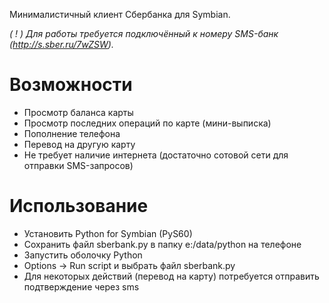 Минималистичный клиент Сбербанка для Symbian.

*( ! ) Для работы требуется подключённый к номеру SMS-банк (http://s.sber.ru/7wZSW).*

# Возможности
- Просмотр баланса карты
- Просмотр последних операций по карте (мини-выписка)
- Пополнение телефона
- Перевод на другую карту
- Не требует наличие интернета (достаточно сотовой сети для отправки SMS-запросов)

# Использование

- Установить Python for Symbian (PyS60)
- Сохранить файл sberbank.py в папку e:/data/python на телефоне
- Запустить оболочку Python
- Options -> Run script и выбрать файл sberbank.py
- Для некоторых действий (перевод на карту) потребуется отправить подтверждение через sms
